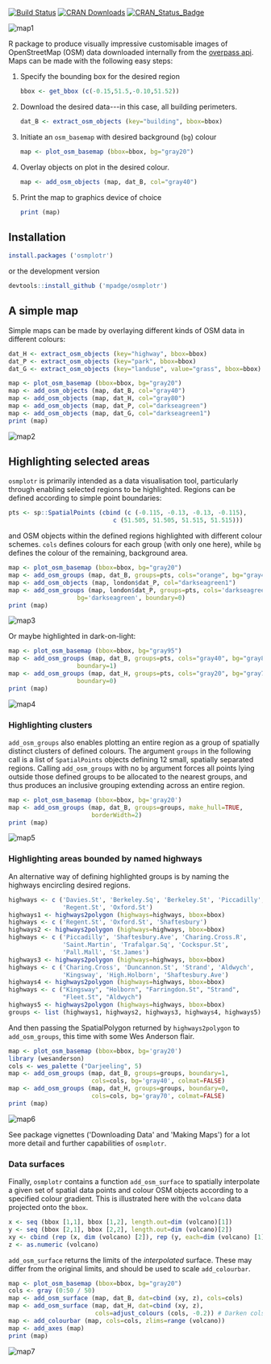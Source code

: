 [![Build Status](https://travis-ci.org/mpadge/osmplotr.svg?branch=master)](https://travis-ci.org/mpadge/osmplotr) [![CRAN Downloads](http://cranlogs.r-pkg.org/badges/grand-total/osmplotr?color=orange)](http://cran.r-project.org/package=osmplotr) [![CRAN\_Status\_Badge](http://www.r-pkg.org/badges/version/osmplotr)](http://cran.r-project.org/package=osmplotr)

![map1](./figure/map1.png)

R package to produce visually impressive customisable images of OpenStreetMap (OSM) data downloaded internally from the [overpass api](http://overpass-api.de/). Maps can be made with the following easy steps:

1.  Specify the bounding box for the desired region

    ``` r
    bbox <- get_bbox (c(-0.15,51.5,-0.10,51.52))
    ```

2.  Download the desired data---in this case, all building perimeters.

    ``` r
    dat_B <- extract_osm_objects (key="building", bbox=bbox)
    ```

3.  Initiate an `osm_basemap` with desired background (`bg`) colour

    ``` r
    map <- plot_osm_basemap (bbox=bbox, bg="gray20")
    ```

4.  Overlay objects on plot in the desired colour.

    ``` r
    map <- add_osm_objects (map, dat_B, col="gray40")
    ```

5.  Print the map to graphics device of choice

    ``` r
    print (map)
    ```

Installation
------------

``` r
install.packages ('osmplotr')
```

or the development version

``` r
devtools::install_github ('mpadge/osmplotr')
```

A simple map
------------

Simple maps can be made by overlaying different kinds of OSM data in different colours:

``` r
dat_H <- extract_osm_objects (key="highway", bbox=bbox)
dat_P <- extract_osm_objects (key="park", bbox=bbox)
dat_G <- extract_osm_objects (key="landuse", value="grass", bbox=bbox)
```

``` r
map <- plot_osm_basemap (bbox=bbox, bg="gray20")
map <- add_osm_objects (map, dat_B, col="gray40")
map <- add_osm_objects (map, dat_H, col="gray80")
map <- add_osm_objects (map, dat_P, col="darkseagreen")
map <- add_osm_objects (map, dat_G, col="darkseagreen1")
print (map)
```

![map2](./figure/map2.png)

Highlighting selected areas
---------------------------

`osmplotr` is primarily intended as a data visualisation tool, particularly through enabling selected regions to be highlighted. Regions can be defined according to simple point boundaries:

``` r
pts <- sp::SpatialPoints (cbind (c (-0.115, -0.13, -0.13, -0.115),
                             c (51.505, 51.505, 51.515, 51.515)))
```

and OSM objects within the defined regions highlighted with different colour schemes. `cols` defines colours for each group (with only one here), while `bg` defines the colour of the remaining, background area.

``` r
map <- plot_osm_basemap (bbox=bbox, bg="gray20")
map <- add_osm_groups (map, dat_B, groups=pts, cols="orange", bg="gray40")
map <- add_osm_objects (map, london$dat_P, col="darkseagreen1")
map <- add_osm_groups (map, london$dat_P, groups=pts, cols='darkseagreen1',
                   bg='darkseagreen', boundary=0)
print (map)
```

![map3](./figure/map3.png)

Or maybe highlighted in dark-on-light:

``` r
map <- plot_osm_basemap (bbox=bbox, bg="gray95")
map <- add_osm_groups (map, dat_B, groups=pts, cols="gray40", bg="gray85",
                   boundary=1)
map <- add_osm_groups (map, dat_H, groups=pts, cols="gray20", bg="gray70",
                   boundary=0)
print (map)
```

![map4](./figure/map4.png)

### Highlighting clusters

`add_osm_groups` also enables plotting an entire region as a group of spatially distinct clusters of defined colours. The argument `groups` in the following call is a list of `SpatialPoints` objects defining 12 small, spatially separated regions. Calling `add_osm_groups` with no `bg` argument forces all points lying outside those defined groups to be allocated to the nearest groups, and thus produces an inclusive grouping extending across an entire region.

``` r
map <- plot_osm_basemap (bbox=bbox, bg='gray20')
map <- add_osm_groups (map, dat_B, groups=groups, make_hull=TRUE,
                       borderWidth=2)
print (map)
```

![map5](./figure/map5.png)

### Highlighting areas bounded by named highways

An alternative way of defining highlighted groups is by naming the highways encircling desired regions.

``` r
highways <- c ('Davies.St', 'Berkeley.Sq', 'Berkeley.St', 'Piccadilly',
               'Regent.St', 'Oxford.St')
highways1 <- highways2polygon (highways=highways, bbox=bbox)
highways <- c ('Regent.St', 'Oxford.St', 'Shaftesbury')
highways2 <- highways2polygon (highways=highways, bbox=bbox)
highways <- c ('Piccadilly', 'Shaftesbury.Ave', 'Charing.Cross.R',
               'Saint.Martin', 'Trafalgar.Sq', 'Cockspur.St',
               'Pall.Mall', 'St.James')
highways3 <- highways2polygon (highways=highways, bbox=bbox)
highways <- c ('Charing.Cross', 'Duncannon.St', 'Strand', 'Aldwych',
               'Kingsway', 'High.Holborn', 'Shaftesbury.Ave')
highways4 <- highways2polygon (highways=highways, bbox=bbox)
highways <- c ("Kingsway", "Holborn", "Farringdon.St", "Strand",
               "Fleet.St", "Aldwych")
highways5 <- highways2polygon (highways=highways, bbox=bbox)
groups <- list (highways1, highways2, highways3, highways4, highways5)
```

And then passing the SpatialPolygon returned by `highways2polygon` to `add_osm_groups`, this time with some Wes Anderson flair.

``` r
map <- plot_osm_basemap (bbox=bbox, bg='gray20')
library (wesanderson)
cols <- wes_palette ("Darjeeling", 5) 
map <- add_osm_groups (map, dat_B, groups=groups, boundary=1,
                       cols=cols, bg='gray40', colmat=FALSE)
map <- add_osm_groups (map, dat_H, groups=groups, boundary=0,
                       cols=cols, bg='gray70', colmat=FALSE)
print (map)
```

![map6](./figure/map6.png)

See package vignettes ('Downloading Data' and 'Making Maps') for a lot more detail and further capabilities of `osmplotr`.

### Data surfaces

Finally, `osmplotr` contains a function `add_osm_surface` to spatially interpolate a given set of spatial data points and colour OSM objects according to a specified colour gradient. This is illustrated here with the `volcano` data projected onto the `bbox`.

``` r
x <- seq (bbox [1,1], bbox [1,2], length.out=dim (volcano)[1])
y <- seq (bbox [2,1], bbox [2,2], length.out=dim (volcano)[2])
xy <- cbind (rep (x, dim (volcano) [2]), rep (y, each=dim (volcano) [1]))
z <- as.numeric (volcano)
```

`add_osm_surface` returns the limits of the *interpolated* surface. These may differ from the original limits, and should be used to scale `add_colourbar`.

``` r
map <- plot_osm_basemap (bbox=bbox, bg="gray20")
cols <- gray (0:50 / 50)
map <- add_osm_surface (map, dat_B, dat=cbind (xy, z), cols=cols)
map <- add_osm_surface (map, dat_H, dat=cbind (xy, z), 
                        cols=adjust_colours (cols, -0.2)) # Darken cols by ~20%
map <- add_colourbar (map, cols=cols, zlims=range (volcano))
map <- add_axes (map)
print (map)
```

![map7](./figure/map7.png)
